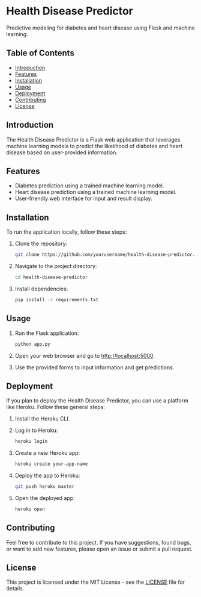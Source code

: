 # Health Disease Predictor

Predictive modeling for diabetes and heart disease using Flask and machine learning.

## Table of Contents

- [Introduction](#introduction)
- [Features](#features)
- [Installation](#installation)
- [Usage](#usage)
- [Deployment](#deployment)
- [Contributing](#contributing)
- [License](#license)

## Introduction

The Health Disease Predictor is a Flask web application that leverages machine learning models to predict the likelihood of diabetes and heart disease based on user-provided information.

## Features

- Diabetes prediction using a trained machine learning model.
- Heart disease prediction using a trained machine learning model.
- User-friendly web interface for input and result display.

## Installation

To run the application locally, follow these steps:

1. Clone the repository:

    ```bash
    git clone https://github.com/yourusername/health-disease-predictor.git
    ```

2. Navigate to the project directory:

    ```bash
    cd health-disease-predictor
    ```

3. Install dependencies:

    ```bash
    pip install -r requirements.txt
    ```

## Usage

1. Run the Flask application:

    ```bash
    python app.py
    ```

2. Open your web browser and go to [http://localhost:5000](http://localhost:5000).

3. Use the provided forms to input information and get predictions.

## Deployment

If you plan to deploy the Health Disease Predictor, you can use a platform like Heroku. Follow these general steps:

1. Install the Heroku CLI.

2. Log in to Heroku:

    ```bash
    heroku login
    ```

3. Create a new Heroku app:

    ```bash
    heroku create your-app-name
    ```

4. Deploy the app to Heroku:

    ```bash
    git push heroku master
    ```

5. Open the deployed app:

    ```bash
    heroku open
    ```

## Contributing

Feel free to contribute to this project. If you have suggestions, found bugs, or want to add new features, please open an issue or submit a pull request.

## License

This project is licensed under the MIT License - see the [LICENSE](LICENSE) file for details.
